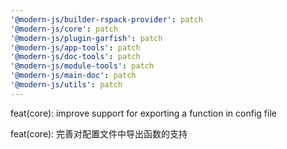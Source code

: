 ```yaml
---
'@modern-js/builder-rspack-provider': patch
'@modern-js/core': patch
'@modern-js/plugin-garfish': patch
'@modern-js/app-tools': patch
'@modern-js/doc-tools': patch
'@modern-js/module-tools': patch
'@modern-js/main-doc': patch
'@modern-js/utils': patch
---
```


feat(core): improve support for exporting a function in config file

feat(core): 完善对配置文件中导出函数的支持

